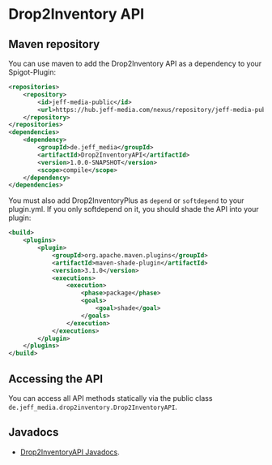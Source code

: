 # Drop2Inventory API
## Maven repository
You can use maven to add the Drop2Inventory API as a dependency to your Spigot-Plugin:

```xml
<repositories>
    <repository>
        <id>jeff-media-public</id>
        <url>https://hub.jeff-media.com/nexus/repository/jeff-media-public</url>
    </repository>
</repositories>
<dependencies>
    <dependency>
        <groupId>de.jeff_media</groupId>
        <artifactId>Drop2InventoryAPI</artifactId>
        <version>1.0.0-SNAPSHOT</version>
        <scope>compile</scope>
    </dependency>
</dependencies>
```

You must also add Drop2InventoryPlus as `depend` or `softdepend`
to your plugin.yml. If you only softdepend on it, you should shade the API
into your plugin:

```xml
<build>
    <plugins>
        <plugin>
            <groupId>org.apache.maven.plugins</groupId>
            <artifactId>maven-shade-plugin</artifactId>
            <version>3.1.0</version>
            <executions>
                <execution>
                    <phase>package</phase>
                    <goals>
                        <goal>shade</goal>
                    </goals>
                </execution>
            </executions>
        </plugin>
    </plugins>
</build>
``` 

## Accessing the API
You can access all API methods statically via the public class `de.jeff_media.drop2inventory.Drop2InventoryAPI`.

## Javadocs
- [Drop2InventoryAPI Javadocs](https://hub.jeff-media.com/javadocs/drop2inventoryapi).

